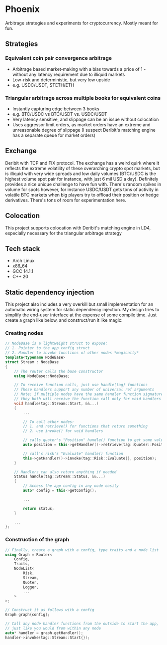 # Phoenix
Arbitrage strategies and experiments for cryptocurrency. Mostly meant for fun.

## Strategies
### Equivalent coin pair convergence arbitrage
- Arbitrage based market-making with a bias towards a price of 1 - without any latency requirement due to illiquid markets
- Low-risk and deterministic, but very low upside
- e.g. USDC/USDT, STETH/ETH

### Triangular arbitrage across multiple books for equivalent coins
- Instantly capturing edge between 3 books
- e.g. BTC/USDC vs BTC/USDT vs. USDC/USDT
- Very latency sensitive, and slippage can be an issue without colocation
- Uses aggressor limit orders, as market orders have an extreme and unreasonable degree of slippage (I suspect Deribit's matching engine has a separate queue for market orders)

## Exchange
Deribit with TCP and FIX protocol. The exchange has a weird quirk where it reflects the extreme volatility of these overarching crypto spot markets, but is illiquid with very wide spreads and low daily volumes (BTC/USDC is the highest volume spot pair for instance, with just 6 mil USD a day). Definitely provides a nice unique challenge to have fun with. There's random spikes in volume for spots however, for instance USDC/USDT gets tons of activity in volatile BTC markets when big players try to offload their position or hedge derivatives. There's tons of room for experimentation here.

## Colocation 
This project supports colocation with Deribit's matching engine in LD4, especially necessary for the triangular arbitrage strategy

## Tech stack
- Arch Linux
- x86_64
- GCC 14.1.1
- C++ 20

## Static dependency injection
This project also includes a very overkill but small implementation for an automatic wiring system for static dependency injection. My design tries to simplify the end-user interface at the expense of some compile time. Just create a graph like below, and construct/run it like magic:

### Creating nodes
```cpp
// NodeBase is a lightweight struct to expose:
// 1. Pointer to the app config struct 
// 2. Handler to invoke functions of other nodes *magically*
template<typename NodeBase>
struct Stream : NodeBase 
{
    // The router calls the base constructor
    using NodeBase::NodeBase;

    // To receive function calls, just use handle(tag) functions 
    // These handlers support any number of universal ref arguments
    // Note: if multiple nodes have the same handler function signatures, 
    // they both will receive the function call only for void handlers
    void handle(tag::Stream::Start, &&...)
    {
        ...

        // To call other nodes:
        // 1. and retrieve() for functions that return something
        // 2. use invoke() for void handlers 

        // calls quoter's "Position" handle() function to get some value
        auto position = this->getHandler()->retrieve(tag::Quoter::Position{}); 

        // call's risk's "Evaluate" handle() function
        this->getHandler()->invoke(tag::Risk::Evaluate{}, position);
    }

    // Handlers can also return anything if needed
    Status handle(tag::Stream::Status, &&...) 
    {
        // Access the app config in any node easily
        auto* config = this->getConfig();

        ...

        return status;
    }

    ...
};

```

### Construction of the graph
```cpp
// Finally, create a graph with a config, type traits and a node list
using Graph = Router<
    Config,
    Traits,
    NodeList<
        Risk,
        Stream,
        Quoter,
        Logger,
        ...
    >
>;

// Construct it as follows with a config
Graph graph{config};

// Call any node handler functions from the outside to start the app,
// just like you would from within any node
auto* handler = graph.getHandler();
handler->invoke(tag::Stream::Start{});
```
